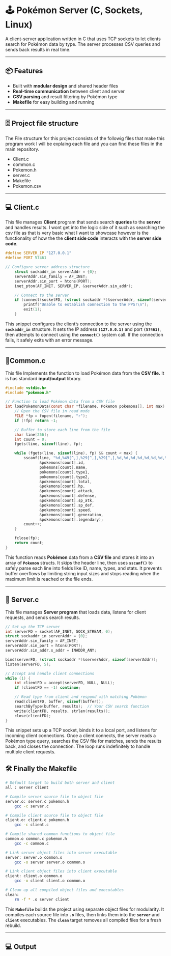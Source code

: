 # 🕹️ Pokémon Server (C, Sockets, Linux)

A client-server application written in C that uses TCP sockets to let clients search for Pokémon data by type. The server processes CSV queries and sends back results in real time.

---

## 📦 Features

- Built with **modular design** and shared header files  
- **Real-time communication** between client and server  
- **CSV parsing** and result filtering by Pokémon type  
- **Makefile** for easy building and running  

---

## 🗄️ Project file structure

The File structure for this project consists of the followig files that make this program work I will be explaing each file and you can find these files in the main repository.

- Client.c
- common.c
- Pokemon.h
- server.c
- Makefile
- Pokemon.csv

---

## 💻 Client.c

This file manages **Client** program that sends search **queries** to the **server** and handles results. I wont get into the logic side of it such as searching the csv file as that is very basic what I want to showcase however is the functionality of how the the **client side code** interacts with the **server side code**.

``` C
#define SERVER_IP "127.0.0.1"
#define PORT 57461

// Configure server address structure
    struct sockaddr_in serverAddr = {0};
    serverAddr.sin_family = AF_INET;
    serverAddr.sin_port = htons(PORT);
    inet_pton(AF_INET, SERVER_IP, &serverAddr.sin_addr);

    // Connect to the server
    if (connect(socketFD, (struct sockaddr *)&serverAddr, sizeof(serverAddr)) == -1) {
        printf("Unable to establish connection to the PPS!\n");
        exit(1);
    }
```

This snippet configures the client’s connection to the server using the **`sockaddr_in`** structure. It sets the IP address **`(127.0.0.1)`** and port **`(57461)`**, then attempts to connect using the **`connect()`** system call. If the connection fails, it safely exits with an error message.

---

## 🔎Common.c

This file Implements the function to load Pokémon data from the **CSV file.** It is has standard **input/output** library.

``` C
#include <stdio.h>
#include "pokemon.h"

// Function to load Pokémon data from a CSV file
int loadPokemonData(const char *filename, Pokemon pokemons[], int max) {
    // Open the CSV file in read mode
    FILE *fp = fopen(filename, "r");
    if (!fp) return -1;

    // Buffer to store each line from the file
    char line[256];
    int count = 0;
    fgets(line, sizeof(line), fp); 

    while (fgets(line, sizeof(line), fp) && count < max) {
        sscanf(line, "%d,%49[^,],%29[^,],%29[^,],%d,%d,%d,%d,%d,%d,%d,%d,%d",
               &pokemons[count].id,
               pokemons[count].name,
               pokemons[count].type1,
               pokemons[count].type2,
               &pokemons[count].total,
               &pokemons[count].hp,
               &pokemons[count].attack,
               &pokemons[count].defense,
               &pokemons[count].sp_atk,
               &pokemons[count].sp_def,
               &pokemons[count].speed,
               &pokemons[count].generation,
               &pokemons[count].legendary);
        count++;
    }

    fclose(fp);
    return count;
}
```
This function reads **Pokémon** data from a **CSV file** and stores it into an array of **``Pokemon``** structs.
It skips the header line, then uses **``sscanf()``** to safely parse each line into fields like ID, name, types, and stats. It prevents buffer overflows by limiting string input sizes and stops reading when the maximum limit is reached or the file ends.

---

## 📡 Server.c

This file manages **Server program** that loads data, listens for client requests, and sends search results.

``` C
// Set up the TCP server
int serverFD = socket(AF_INET, SOCK_STREAM, 0);
struct sockaddr_in serverAddr = {0};
serverAddr.sin_family = AF_INET;
serverAddr.sin_port = htons(PORT);
serverAddr.sin_addr.s_addr = INADDR_ANY;

bind(serverFD, (struct sockaddr *)&serverAddr, sizeof(serverAddr));
listen(serverFD, 5);

// Accept and handle client connections
while (1) {
    int clientFD = accept(serverFD, NULL, NULL);
    if (clientFD == -1) continue;

    // Read type from client and respond with matching Pokémon
    read(clientFD, buffer, sizeof(buffer));
    searchByType(buffer, results);  // Your CSV search function
    write(clientFD, results, strlen(results));
    close(clientFD);
}
```

This snippet sets up a TCP socket, binds it to a local port, and listens for incoming client connections. Once a client connects, the server reads a Pokémon type query, searches the CSV file for matches, sends the results back, and closes the connection. The loop runs indefinitely to handle multiple client requests.

## 🛠️ Finally the Makefile

```bash
# Default target to build both server and client
all : server client

# Compile server source file to object file
server.o: server.c pokemon.h
	gcc -c server.c

# Compile client source file to object file
client.o: client.c pokemon.h
	gcc -c client.c

# Compile shared common functions to object file
common.o common.c pokemon.h
	gcc -c common.c

# Link server object files into server executable
server: server.o common.o
	gcc -o server server.o common.o

# Link client object files into client executable
client: client.o common.o
	gcc -o client client.o common.o

# Clean up all compiled object files and executables
clean:
	rm -f * .o server client
```
This **``Makefile``** builds the project using separate object files for modularity. It compiles each source file into **``.o``** files, then links them into the **``server``** and **``client``** executables. The **``clean``** target removes all compiled files for a fresh rebuild.

---

## 💻 Output

